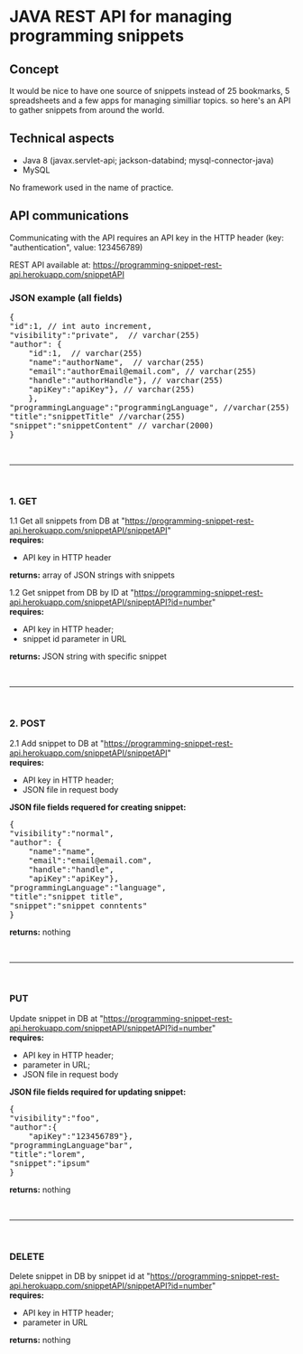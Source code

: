 # JAVA REST API for managing programming snippets

## Concept 

It would be nice to have one source of snippets instead of 25 bookmarks, 5 spreadsheets and a few apps for managing similliar topics. so here's an API to gather snippets from around the world.

## Technical aspects

- Java 8 (javax.servlet-api; jackson-databind; mysql-connector-java)
- MySQL

No framework used in the name of practice.


## API communications

Communicating with the API requires an API key in the HTTP header (key: "authentication", value: 123456789)

REST API available at: https://programming-snippet-rest-api.herokuapp.com/snippetAPI

### JSON example (all fields) 

<pre>{  
"id":1, // int auto increment,  
"visibility":"private",  // varchar(255)
"author": {  
    "id":1,  // varchar(255)
    "name":"authorName",  // varchar(255)
    "email":"authorEmail@email.com", // varchar(255)
    "handle":"authorHandle"}, // varchar(255)
    "apiKey":"apiKey"}, // varchar(255)
    },  
"programmingLanguage":"programmingLanguage", //varchar(255)
"title":"snippetTitle" //varchar(255)  
"snippet":"snippetContent" // varchar(2000) 
}</pre>

<br><hr><br>

### 1. GET

1.1 Get all snippets from DB at "https://programming-snippet-rest-api.herokuapp.com/snippetAPI/snippetAPI"  
**requires:** 
* API key in HTTP header  

**returns:** array of JSON strings with snippets  

1.2 Get snippet from DB by ID at "https://programming-snippet-rest-api.herokuapp.com/snippetAPI/snipeptAPI?id=number"  
**requires:** 
* API key in HTTP header; 
* snippet id parameter in URL  

**returns:** JSON string with specific snippet  

<br><hr><br>

### 2. POST

2.1 Add snippet to DB at "https://programming-snippet-rest-api.herokuapp.com/snippetAPI/snippetAPI"  
**requires:** 
* API key in HTTP header; 
* JSON file in request body  

**JSON file fields requered for creating snippet:**  
<pre>
{
"visibility":"normal",
"author": {
    "name":"name",
    "email":"email@email.com",
    "handle":"handle",
    "apiKey":"apiKey"},
"programmingLanguage":"language",
"title":"snippet title",
"snippet":"snippet conntents"
}</pre> 
**returns:** nothing  

<br><hr><br>

### PUT

Update snippet in DB at "https://programming-snippet-rest-api.herokuapp.com/snippetAPI/snippetAPI?id=number"  
**requires:** 
* API key in HTTP header; 
* parameter in URL; 
* JSON file in request body  

**JSON file fields required for updating snippet:**  
<pre>
{
"visibility":"foo",
"author":{
    "apiKey":"123456789"},
"programmingLanguage"bar",
"title":"lorem",
"snippet":"ipsum"
}</pre>

**returns:** nothing

<br><hr><br>

### DELETE

Delete snippet in DB by snippet id at "https://programming-snippet-rest-api.herokuapp.com/snippetAPI/snippetAPI?id=number"  
**requires:** 
* API key in HTTP header; 
* parameter in URL 
 
**returns:** nothing

